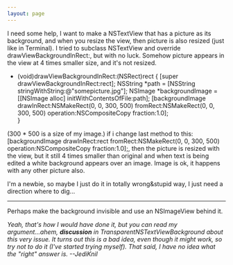 ```yaml
---
layout: page
---
```




I need some help, I want to make a NSTextView that has a picture as its background, and when you resize the view, then picture is also resized (just like in Terminal).
I tried to subclass NSTextView and override     drawViewBackgroundInRect:, but with no luck. Somehow picture appears in the view at 4 times smaller size, and it's not resized.

    
- (void)drawViewBackgroundInRect:(NSRect)rect
{
	[super drawViewBackgroundInRect:rect];
	NSString *path = [NSString stringWithString:@"somepicture.jpg"];
	NSImage *backgroundImage = [[NSImage alloc] initWithContentsOfFile:path];
	[backgroundImage drawInRect:NSMakeRect(0, 0, 300, 500)
				     fromRect:NSMakeRect(0, 0, 300, 500)
                                     operation:NSCompositeCopy fraction:1.0];	
}


(300 * 500 is a size of my image.)
if i change last method to this:     [backgroundImage drawInRect:rect fromRect:NSMakeRect(0, 0, 300, 500) operation:NSCompositeCopy fraction:1.0];, then the picture is resized with the view, but it still 4 times smaller than original and when text is being edited a white background appears over an image.
Image is ok, it happens with any other picture also.

I'm a newbie, so maybe I just do it in totally wrong&stupid way, I just need a direction where to dig...

----

Perhaps make the background invisible and use an NSImageView behind it.

*Yeah, that's how I would have done it, but you can read my argument...ahem, **discussion** in TransparentNSTextViewBackground about this very issue. It turns out this is a bad idea, even though it might work, so try not to do it (I've started trying myself). That said, I have no idea what the "right" answer is. --JediKnil*
